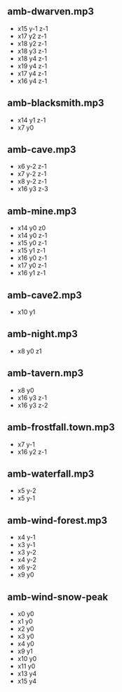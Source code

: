 ## amb-dwarven.mp3

- x15 y-1 z-1
- x17 y2 z-1
- x18 y2 z-1
- x18 y3 z-1
- x18 y4 z-1
- x19 y4 z-1
- x17 y4 z-1
- x16 y4 z-1

## amb-blacksmith.mp3

- x14 y1 z-1
- x7 y0

## amb-cave.mp3

- x6 y-2 z-1
- x7 y-2 z-1
- x8 y-2 z-1
- x16 y3 z-3

## amb-mine.mp3

- x14 y0 z0
- x14 y0 z-1
- x15 y0 z-1
- x15 y1 z-1
- x16 y0 z-1
- x17 y0 z-1
- x16 y1 z-1

## amb-cave2.mp3

- x10 y1

## amb-night.mp3

- x8 y0 z1

## amb-tavern.mp3

- x8 y0
- x16 y3 z-1
- x16 y3 z-2

## amb-frostfall.town.mp3

- x7 y-1
- x16 y2 z-1

## amb-waterfall.mp3

- x5 y-2
- x5 y-1

## amb-wind-forest.mp3

- x4 y-1
- x3 y-1
- x3 y-2
- x4 y-2
- x6 y-2
- x9 y0

## amb-wind-snow-peak

- x0 y0
- x1 y0
- x2 y0
- x3 y0
- x4 y0
- x9 y1
- x10 y0
- x11 y0
- x13 y4
- x15 y4
